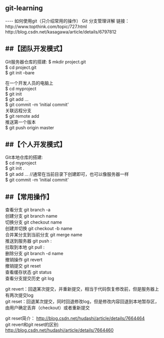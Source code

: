 <h2>git-learning</h2>
----
如何使用git（只介绍常用的操作）
Git 分支管理详解  
    链接：http://www.topthink.com/topic/727.html  
          http://blog.csdn.net/kasagawa/article/details/6797812  
  
  

##【团队开发模式】
----
Git服务器仓库的搭建:
  $ mkdir project.git  
  $ cd project.git  
  $ git init –bare  
    
  在一个开发人员的电脑上  
 $ cd myproject  
 $ git init  
 $ git add <files> ...  
 $ git commit -m ‘initial commit’  
  关联远程分支  
 $ git remote add <remote> <url>  
  推送第一个版本  
 $ git push origin master  
   

##【个人开发模式】
----
Git本地仓库的搭建:  
 $ cd myproject  
 $ git init .  
 $ git add <files> ...    //通常在当前目录下创建即可，也可以像服务器一样  
 $ git commit -m ‘initial commit’  


##【常用操作】
----
  查看分支 git branch -a  
  创建分支 git branch name  
  切换分支 git checkout name  
  创建并切换 git checkout -b name  
  合并某分支到当前分支 git merge name   
  推送到服务器 git push <remote> <local branch>:<remote branch>  
  拉取到本地 git pull <remote> <remote branch>:<local branch>  
  删除分支 git branch -d name  
  撤销操作 git revert <commit log string>  
  撤销提交 git reset  
  查看缓存状态 git status  
  查看分支提交历史 git log  
  
  
  git revert：回退某次提交，并重新提交，相当于代码恢复修改前，但是服务器上有两次提交log  
  git reset：回退某次提交，同时回退修改log，但是修改内容回退到本地暂存区，由用户确定丢弃（checkout）或者重新提交  
  
  git reset简介： http://blog.csdn.net/hudashi/article/details/7664464  
  git revert和git reset的区别: http://blog.csdn.net/hudashi/article/details/7664460  
